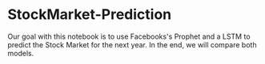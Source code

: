 # StockMarket-Prediction
Our goal with this notebook is to use Facebooks's Prophet and a LSTM to predict the Stock Market for the next year. In the end, we will compare both models.
